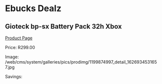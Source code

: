 
# Ebucks Dealz
## Gioteck bp-sx Battery Pack 32h Xbox
[Product Page](https://www.ebucks.com/web/shop/productSelected.do?prodId=1199874997&catId=724368906)

Price: R299.00

Image: /web/cms/system/galleries/pics/prodimg/1199874997_detail_1626934531657.jpg

Savings: 


	